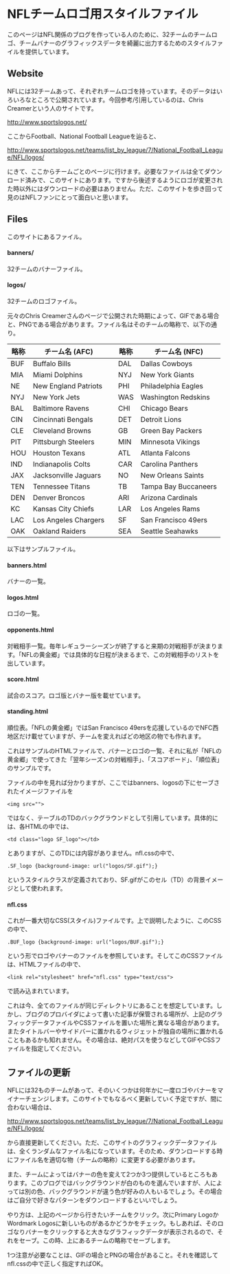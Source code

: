 
# NFLチームロゴ用スタイルファイル

このページはNFL関係のブログを作っている人のために、32チームのチームロゴ、チームバナーのグラフィックスデータを綺麗に出力するためのスタイルファイルを提供しています。

## Website  
NFLには32チームあって、それぞれチームロゴを持っています。そのデータはいろいろなところで公開されています。今回参考/引用しているのは、Chris Creamerという人のサイトです。

http://www.sportslogos.net/

ここからFootball、National Football Leagueを辿ると、

http://www.sportslogos.net/teams/list_by_league/7/National_Football_League/NFL/logos/

にきて、ここからチームごとのページに行けます。必要なファイルは全てダウンロード済みで、このサイトにあります。ですから後述するようにロゴが変更された時以外にはダウンロードの必要はありません。ただ、このサイトを歩き回って見のはNFLファンにとって面白いと思います。

## Files

このサイトにあるファイル。
#### banners/
32チームのバナーファイル。
#### logos/
32チームのロゴファイル。

元々のChris Creamerさんのページで公開された時期によって、GIFである場合と、PNGである場合があります。ファイル名はそのチームの略称で、以下の通り。

| 略称 | チーム名 (AFC)||略称|チーム名 (NFC)|
|----|----|----|----|----|
|BUF|Buffalo Bills||DAL|Dallas Cowboys|
|MIA|Miami Dolphins||NYJ|New York Giants|
|NE|New England Patriots||PHI|Philadelphia Eagles|
|NYJ|New York Jets||WAS|Washington Redskins|
|BAL|Baltimore Ravens||CHI|Chicago Bears|
|CIN|Cincinnati Bengals||DET|Detroit Lions|
|CLE|Cleveland Browns||GB|Green Bay Packers|
|PIT|Pittsburgh Steelers||MIN|Minnesota Vikings|
|HOU|Houston Texans||ATL|Atlanta Falcons|
|IND|Indianapolis Colts||CAR|Carolina Panthers|
|JAX|Jacksonville Jaguars||NO|New Orleans Saints|
|TEN|Tennessee Titans||TB|Tampa Bay Buccaneers|
|DEN|Denver Broncos||ARI|Arizona Cardinals|
|KC|Kansas City Chiefs||LAR|Los Angeles Rams|
|LAC|Los Angeles Chargers||SF|San Francisco 49ers|
|OAK|Oakland Raiders||SEA|Seattle Seahawks|

以下はサンプルファイル。

#### banners.html
バナーの一覧。
#### logos.html
ロゴの一覧。
#### opponents.html
対戦相手一覧。毎年レギュラーシーズンが終了すると来期の対戦相手が決まります。「NFLの黄金郷」では具体的な日程が決まるまで、この対戦相手のリストを出しています。
#### score.html
試合のスコア。ロゴ版とバナー版を載せています。
#### standing.html
順位表。「NFLの黄金郷」ではSan Francisco 49ersを応援しているのでNFC西地区だけ載せていますが、チームを変えればどの地区の物でも作れます。

これはサンプルのHTMLファイルで、バナーとロゴの一覧、それに私が「NFLの黄金郷」で使ってきた「翌年シーズンの対戦相手」、「スコアボード」、「順位表」のサンプルです。

ファイルの中を見れば分かりますが、ここではbanners、logosの下にセーブされたイメージファイルを
```
<img src="">
```
ではなく、テーブルのTDのバックグラウンドとして引用しています。具体的には、各HTMLの中では、
```
<td class="logo SF_logo"></td>
```
とありますが、このTDには内容がありません。nfl.cssの中で、
```
.SF_logo {background-image: url("logos/SF.gif");}
```
というスタイルクラスが定義されており、SF.gifがこのセル（TD）の背景イメージとして使われます。

#### nfl.css

これが一番大切なCSS(スタイル)ファイルです。上で説明したように、このCSSの中で、
```
.BUF_logo {background-image: url("logos/BUF.gif");}
```
という形でロゴやバナーのファイルを参照しています。そしてこのCSSファイルは、HTMLファイルの中で、
```
<link rel="stylesheet" href="nfl.css" type="text/css">
```
で読み込まれています。

これは今、全てのファイルが同じディレクトリにあることを想定しています。しかし、ブログのプロバイダによって書いた記事が保管される場所が、上記のグラフィックデータファイルやCSSファイルを置いた場所と異なる場合があります。またタイトルバーやサイドバーに置かれるウィジェットが独自の場所に置かれることもあるかも知れません。その場合は、絶対パスを使うなどしてGIFやCSSファイルを指定してください。

## ファイルの更新

NFLには32ものチームがあって、そのいくつかは何年かに一度ロゴやバナーをマイナーチェンジします。このサイトでもなるべく更新していく予定ですが、間に合わない場合は、

http://www.sportslogos.net/teams/list_by_league/7/National_Football_League/NFL/logos/

から直接更新してください。ただ、このサイトのグラフィックデータファイルは、全くランダムなファイル名になっています。そのため、ダウンロードする時にファイル名を適切な物（チームの略称）に変更する必要があります。

また、チームによってはバナーの色を変えて2つか3つ提供しているところもあります。このブログではバックグラウンドが白のものを選んでいますが、人によっては別の色、バックグラウンドが違う色が好みの人もいるでしょう。その場合はご自分で好きなパターンをダウンロードするといいでしょう。

やり方は、上記のページから行きたいチームをクリック。次にPrimary LogoかWordmark Logosに新しいものがあるかどうかをチェック。もしあれば、そのロゴなりバナーをクリックすると大きなグラフィックデータが表示されるので、それをセーブ。この時、上にあるチームの略称でセーブします。

1つ注意が必要なことは、GIFの場合とPNGの場合があること。それを確認してnfl.cssの中で正しく指定すればOK。
